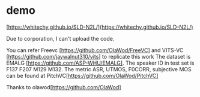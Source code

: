 # demo
[https://whitechy.github.io/SLD-N2L/](https://whitechy.github.io/SLD-N2L/)

Due to corporation, I can't upload the code.

You can refer Freevc [https://github.com/OlaWod/FreeVC] and VITS-VC [https://github.com/jaywalnut310/vits] to replicate this work
The dataset is EMALG [https://github.com/ASP-WHU/EMALG]. The speaker ID in test set is F137 F207 M129 M132.
The metric ASR, UTMOS, F0CORR, subjective MOS can be found at PitchVC[https://github.com/OlaWod/PitchVC]

Thanks to olawod[https://github.com/OlaWod]

